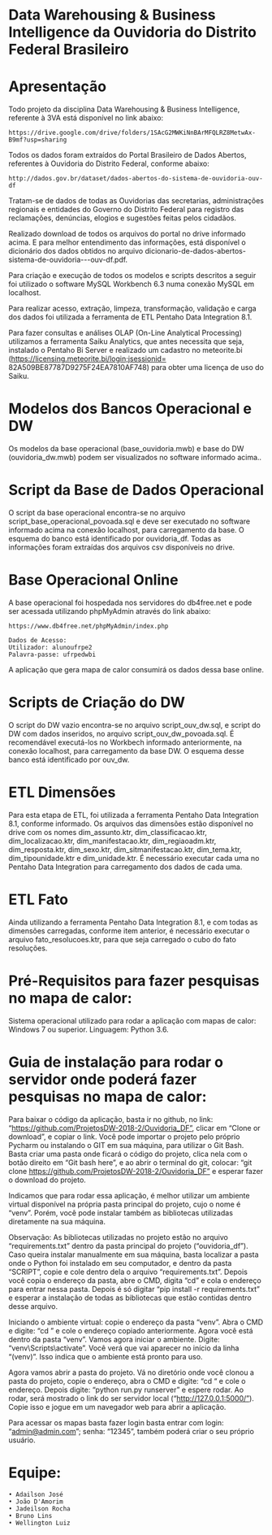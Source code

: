 # Data Warehousing & Business Intelligence da Ouvidoria do Distrito Federal Brasileiro

# Apresentação

Todo projeto da disciplina Data Warehousing & Business Intelligence, referente à 3VA está disponível no link abaixo:

	https://drive.google.com/drive/folders/1SAcG2MWKiNnBArMFQLRZ8MetwAx-B9mf?usp=sharing

Todos os dados foram extraídos do Portal Brasileiro de Dados Abertos, referentes à Ouvidoria do Distrito Federal, conforme abaixo:

	http://dados.gov.br/dataset/dados-abertos-do-sistema-de-ouvidoria-ouv-df

Tratam-se de dados de todas as Ouvidorias das secretarias, administrações regionais e entidades do Governo do Distrito Federal para registro das reclamações, denúncias, elogios e sugestões feitas pelos cidadãos.

Realizado download de todos os arquivos do portal no drive informado acima. E para melhor entendimento das informações, está disponível o dicionário dos dados obtidos no arquivo dicionario-de-dados-abertos-sistema-de-ouvidoria---ouv-df.pdf.

Para criação e execução de todos os modelos e scripts descritos a seguir foi utilizado o software MySQL Workbench 6.3 numa conexão MySQL em localhost.

Para realizar acesso, extração, limpeza, transformação, validação e carga dos dados foi utilizada a ferramenta de ETL Pentaho Data Integration 8.1.

Para fazer consultas e análises OLAP (On-Line Analytical Processing) utilizamos a ferramenta Saiku Analytics, que antes necessita que seja, instalado o Pentaho Bi Server e realizado um cadastro no meteorite.bi (https://licensing.meteorite.bi/login;jsessionid= 82A509BE87787D9275F24EA7810AF748) para obter uma licença de uso do Saiku.

# Modelos dos Bancos Operacional e DW

Os modelos da base operacional (base_ouvidoria.mwb)	e base do DW (ouvidoria_dw.mwb) podem ser visualizados no software informado acima..

# Script da Base de Dados Operacional

O script da base operacional encontra-se no arquivo script_base_operacional_povoada.sql e deve ser executado no software informado acima na conexão localhost, para carregamento da base. O esquema do banco está identificado por ouvidoria_df. Todas as informações foram extraídas dos arquivos csv disponíveis no drive.

# Base Operacional Online

A base operacional foi hospedada nos servidores do db4free.net e pode ser acessada utilizando phpMyAdmin através do link abaixo:

	https://www.db4free.net/phpMyAdmin/index.php

	Dados de Acesso:
	Utilizador: alunoufrpe2
	Palavra-passe: ufrpedwbi

A aplicação que gera mapa de calor consumirá os dados dessa base online.

# Scripts de Criação do DW

O script do DW vazio encontra-se no arquivo script_ouv_dw.sql, e script do DW com dados inseridos, no arquivo script_ouv_dw_povoada.sql. É recomendável executá-los no Workbech informado anteriormente, na conexão localhost, para carregamento da base DW. O esquema desse banco está identificado por ouv_dw.

# ETL Dimensões

Para esta etapa de ETL, foi utilizada a ferramenta Pentaho Data Integration 8.1, conforme informado. Os arquivos das dimensões estão disponível no drive com os nomes dim_assunto.ktr, dim_classificacao.ktr, dim_localizacao.ktr, dim_manifestacao.ktr, dim_regiaoadm.ktr, dim_resposta.ktr, dim_sexo.ktr, dim_sitmanifestacao.ktr, dim_tema.ktr, dim_tipounidade.ktr e dim_unidade.ktr. É necessário executar cada uma no Pentaho Data Integration para carregamento dos dados de cada uma.

# ETL Fato

Ainda utilizando a ferramenta Pentaho Data Integration 8.1, e com todas as dimensões carregadas, conforme item anterior, é necessário executar o arquivo fato_resolucoes.ktr, para que seja carregado o cubo do fato resoluções.


# Pré-Requisitos para fazer pesquisas no mapa de calor:

Sistema operacional utilizado para rodar a aplicação com mapas de calor: Windows 7 ou superior. Linguagem: Python 3.6.
    
# Guia de instalação para rodar o servidor onde poderá fazer pesquisas no mapa de calor:

Para baixar o código da aplicação, basta ir no github, no link: “https://github.com/ProjetosDW-2018-2/Ouvidoria_DF”, clicar em “Clone or download”, e copiar o link. Você pode importar o projeto pelo próprio Pycharm ou instalando o GIT em sua máquina, para utilizar o Git Bash. Basta criar uma pasta onde ficará o código do projeto, clica nela com o botão direito em “Git bash here”, e ao abrir o terminal do git, colocar: “git clone https://github.com/ProjetosDW-2018-2/Ouvidoria_DF” e esperar fazer o download do projeto.


Indicamos que para rodar essa aplicação, é melhor utilizar um ambiente virtual disponível na própria pasta principal do projeto, cujo o nome é “venv”. Porém, você pode instalar também as bibliotecas utilizadas diretamente na sua máquina.

Observação: As bibliotecas utilizadas no projeto estão no arquivo “requirements.txt” dentro da pasta principal do projeto (“ouvidoria_df”). Caso queira instalar manualmente em sua máquina, basta localizar a pasta onde o Python foi instalado em seu computador, e dentro da pasta “SCRIPT”, copie e cole dentro dela o arquivo “requirements.txt”. Depois você copia o endereço da pasta, abre o CMD, digita “cd” e cola o endereço para entrar nessa pasta. Depois é só digitar “pip install -r requirements.txt” e esperar a instalação de todas as bibliotecas que estão contidas dentro desse arquivo.

Iniciando o ambiente virtual: copie o endereço da pasta “venv”. Abra o CMD e digite: “cd ” e cole o endereço copiado anteriormente. Agora você está dentro da pasta “venv”. Vamos agora iniciar o ambiente. Digite: “venv\Scripts\activate”. Você verá que vai aparecer no início da linha “(venv)”. Isso indica que o ambiente está pronto para uso.

Agora vamos abrir a pasta do projeto. Vá no diretório onde você clonou a pasta do projeto, copie o endereço, abra o CMD e digite: “cd “ e cole o endereço. Depois digite: “python run.py runserver” e espere rodar. Ao rodar, será mostrado o link do ser servidor local (“http://127.0.0.1:5000/”). Copie isso e jogue em um navegador web para abrir a aplicação.

Para acessar os mapas basta fazer login basta entrar com login: “admin@admin.com”; senha: “12345”, também poderá criar o seu próprio usuário.

# Equipe: 

    • Adailson José
    • João D'Amorim
    • Jadeilson Rocha
    • Bruno Lins
    • Wellington Luiz
